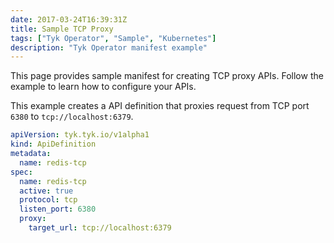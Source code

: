 ```yaml
---
date: 2017-03-24T16:39:31Z
title: Sample TCP Proxy
tags: ["Tyk Operator", "Sample", "Kubernetes"]
description: "Tyk Operator manifest example"
---
```


This page provides sample manifest for creating TCP proxy APIs. Follow the example to learn how to configure your APIs.

This example creates a API definition that proxies request from TCP port `6380` to `tcp://localhost:6379`.

```yaml {hl_lines=["8-11"],linenos=false}
apiVersion: tyk.tyk.io/v1alpha1
kind: ApiDefinition
metadata:
  name: redis-tcp
spec:
  name: redis-tcp
  active: true
  protocol: tcp
  listen_port: 6380
  proxy:
    target_url: tcp://localhost:6379
```

